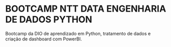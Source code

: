 # BOOTCAMP NTT DATA ENGENHARIA DE DADOS PYTHON
Bootcamp da DIO de aprendizado em Python, tratamento de dados e criação de dashboard com PowerBI.
